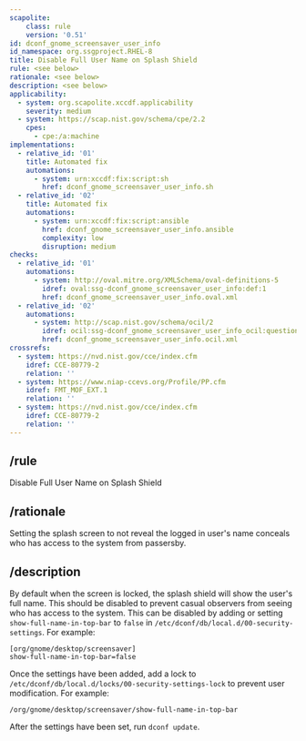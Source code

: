 ```yaml
---
scapolite:
    class: rule
    version: '0.51'
id: dconf_gnome_screensaver_user_info
id_namespace: org.ssgproject.RHEL-8
title: Disable Full User Name on Splash Shield
rule: <see below>
rationale: <see below>
description: <see below>
applicability:
  - system: org.scapolite.xccdf.applicability
    severity: medium
  - system: https://scap.nist.gov/schema/cpe/2.2
    cpes:
      - cpe:/a:machine
implementations:
  - relative_id: '01'
    title: Automated fix
    automations:
      - system: urn:xccdf:fix:script:sh
        href: dconf_gnome_screensaver_user_info.sh
  - relative_id: '02'
    title: Automated fix
    automations:
      - system: urn:xccdf:fix:script:ansible
        href: dconf_gnome_screensaver_user_info.ansible
        complexity: low
        disruption: medium
checks:
  - relative_id: '01'
    automations:
      - system: http://oval.mitre.org/XMLSchema/oval-definitions-5
        idref: oval:ssg-dconf_gnome_screensaver_user_info:def:1
        href: dconf_gnome_screensaver_user_info.oval.xml
  - relative_id: '02'
    automations:
      - system: http://scap.nist.gov/schema/ocil/2
        idref: ocil:ssg-dconf_gnome_screensaver_user_info_ocil:questionnaire:1
        href: dconf_gnome_screensaver_user_info.ocil.xml
crossrefs:
  - system: https://nvd.nist.gov/cce/index.cfm
    idref: CCE-80779-2
    relation: ''
  - system: https://www.niap-ccevs.org/Profile/PP.cfm
    idref: FMT_MOF_EXT.1
    relation: ''
  - system: https://nvd.nist.gov/cce/index.cfm
    idref: CCE-80779-2
    relation: ''
---
```



## /rule

Disable Full User Name on Splash Shield

## /rationale

Setting
the splash screen to not reveal the logged in user\'s name conceals who
has access to the system from passersby.

## /description

By
default when the screen is locked, the splash shield will show the
user\'s full name. This should be disabled to prevent casual observers
from seeing who has access to the system. This can be disabled by adding
or setting `show-full-name-in-top-bar` to `false` in
`/etc/dconf/db/local.d/00-security-settings`. For example:

``` 
[org/gnome/desktop/screensaver]
show-full-name-in-top-bar=false
```

Once the settings have been added, add a lock to
`/etc/dconf/db/local.d/locks/00-security-settings-lock` to prevent user
modification. For example:

``` 
/org/gnome/desktop/screensaver/show-full-name-in-top-bar
```

After the settings have been set, run `dconf update`.
